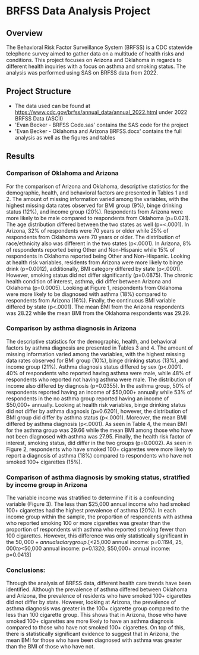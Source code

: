# BRFSS Data Analysis Project

## Overview
The Behavioral Risk Factor Surveillance System (BRFSS) is a CDC statewide telephone survey aimed to gather data on a multitude of health risks and conditions. This project focuses on Arizona and Oklahoma in regards to different health inquiries with a focus on asthma and smoking status. The analysis was performed using SAS on BRFSS data from 2022.

## Project Structure
- The data used can be found at https://www.cdc.gov/brfss/annual_data/annual_2022.html under 2022 BRFSS Data (ASCII)
- 'Evan Becker - BRFSS Code.sas' contains the SAS code for the project
- 'Evan Becker - Oklahoma and Arizona BRFSS.docx' contains the full analysis as well as the figures and tables

## Results
### Comparison of Oklahoma and Arizona
For the comparison of Arizona and Oklahoma, descriptive statistics for the demographic, health, and behavioral factors are presented in Tables 1 and 2. The amount of missing information varied among the variables, with the highest missing data rates observed for BMI group (9%), binge drinking status (12%), and income group (20%). Respondents from Arizona were more likely to be male compared to respondents from Oklahoma (p=0.021).  The age distribution differed between the two states as well (p=<.0001). In Arizona, 32% of respondents were 70 years or older while 25% of respondents from Oklahoma were 70 years or older. The distribution of race/ethnicity also was different in the two states (p<.0001). In Arizona, 8% of respondents reported being Other and Non-Hispanic while 15% of respondents in Oklahoma reported being Other and Non-Hispanic. Looking at health risk variables, residents from Arizona were more likely to binge drink (p=0.0012), additionally, BMI category differed by state (p<.0001). However, smoking status did not differ significantly (p=0.0875). The chronic health condition of interest, asthma, did differ between Arizona and Oklahoma (p=0.0005). Looking at Figure 1, respondents from Oklahoma were more likely to be diagnosed with asthma (18%) compared to respondents from Arizona (16%). Finally, the continuous BMI variable differed by state (p<.0001). The mean BMI from the Arizona respondents was 28.22 while the mean BMI from the Oklahoma respondents was 29.29. 
	
### Comparison by asthma diagnosis in Arizona
The descriptive statistics for the demographic, health, and behavioral factors by asthma diagnosis are presented in Tables 3 and 4. The amount of missing information varied among the variables, with the highest missing data rates observed for BMI group (10%), binge drinking status (13%), and income group (21%). Asthma diagnosis status differed by sex (p<.0001). 40% of respondents who reported having asthma were male, while 48% of respondents who reported not having asthma were male. The distribution of income also differed by diagnosis (p=0.0355). In the asthma group, 50% of respondents reported having an income of $50,000+ annually while 53% of respondents in the no asthma group reported having an income of $50,000+ annually. Looking at health risk variables, binge drinking status did not differ by asthma diagnosis (p=0.6201), however, the distribution of BMI group did differ by asthma status (p<.0001). Moreover, the mean BMI differed by asthma diagnosis (p<.0001). As seen in Table 4, the mean BMI for the asthma group was 29.66 while the mean BMI among those who have not been diagnosed with asthma was 27.95. Finally, the health risk factor of interest, smoking status, did differ in the two groups (p=0.0002). As seen in Figure 2, respondents who have smoked 100+ cigarettes were more likely to report a diagnosis of asthma (18%) compared to respondents who have not smoked 100+ cigarettes (15%). 
 
### Comparison of asthma diagnosis by smoking status, stratified by income group in Arizona
The variable income was stratified to determine if it is a confounding variable (Figure 3). The less than $25,000 annual income who had smoked 100+ cigarettes had the highest prevalence of asthma (20%). In each income group within the sample, the proportion of respondents with asthma who reported smoking 100 or more cigarettes was greater than the proportion of respondents with asthma who reported smoking fewer than 100 cigarettes. However, this difference was only statistically significant in the $50,000+ annual salary group. 
[<$25,000 annual income: p=0.1194, $25,000 to <$50,000 annual income: p=0.1320, $50,000+ annual income: p=0.0413]

### Conclusions:
Through the analysis of BRFSS data, different health care trends have been identified. Although the prevalence of asthma differed between Oklahoma and Arizona, the prevalence of residents who have smoked 100+ cigarettes did not differ by state. However, looking at Arizona, the prevalence of asthma diagnosis was greater in the 100+ cigarette group compared to the less than 100 cigarette group. This shows that in Arizona, those who have smoked 100+ cigarettes are more likely to have an asthma diagnosis compared to those who have not smoked 100+ cigarettes. On top of this, there is statistically significant evidence to suggest that in Arizona, the mean BMI for those who have been diagnosed with asthma was greater than the BMI of those who have not.


